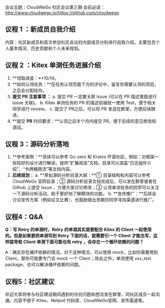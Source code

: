 会议主题：CloudWeGo 社区会议第三期
会前必读：http://www.cloudwego.io/https://github.com/cloudwego

## 议程 1 ：新成员自我介绍

内容：社区新成员和首次参加社区会议的内部成员分别进行自我介绍，主要包含个人基本情况、历史贡献和个人未来规划。

## 议程 2 ：Kitex 单测任务进展介绍

1. **领取进度：**10/14。
2. **如何认领任务：**在任务认领页面下方的评论中，留言你需要认领的项目，之后会分配给你。
3. **提交 ****PR**** 注意事项 ：**
   a. 提交 PR 一定要关联 Issue (可以在 PR 描述里面进行 Issue 关联)。
   b. Kitex 单测任务的 PR 的描述前缀统一使用 Test，便于相关同学进行 review。
   c. 提交了 PR之后，可以将 PR 发送在群里，方便后续跟进。
4. **提交 ****PR**** 时间要求：**认领之后半个月内提交 PR，便于后续的意见修改和调试。

## 议程 3：源码分析落地

1. **参考案例：**具体可以参考  Go-zero 和 Kratos 开源社区。例如：对框架一些较好的设计进行解读，提供“扩展阅读”文档，目录可以涵盖“日志组件介绍”、“令牌桶限流”等文档内容。
2. **后续规划：**
   a. **草拟源码分析目录大纲：**① 目录结构和内容可以参考 CloudWeGo 官网目录；② 源码分析目录文档完成后，可以发在群里或者在 Github 上提交 Issue ，方便大家讨论修改；③ 认领单测任务的同学可以关注一下源码分析活动，助于更好地了解模块的功能。
   b. **宣传推广：**后续会讨论宣传方案（例如征文比赛），也鼓励做出贡献的同学寻找渠道进行推广。

## 议程4：Q&A

**Q：写 Retry 的单测时，Retry 的单测其实是要配合 Kitex 的 Client 一起使用的。但是如果要把单测写到 Retry 下面的话，就需要引一个 Client 才能去写，这样就导致 Client 单测下面可能也有 retry ，会存在一个循环依赖的问题？**

A：确实存在循坏依赖的情况。对于这种情况，可以使用 mock，比如你需要用到 Client，那你可能要专门去 mock 一个 Client；除此之外，单测使用 xxx_test package，也可以解决循环依赖的问题。

## 议程5：社区建议

欢迎大家将参与社区建设期间遇到的任何问题和想法发在群里，同社区成员一起沟通。内容不限于 Kitex、Netpoll 代码库、CloudWeGo官网、宣传渠道等。

